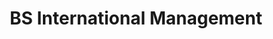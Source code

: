 ---
institution: Pace University
year_started: 2007
year_ended: 20011
title: BS International Management
---